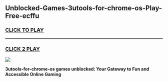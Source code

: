 
## Unblocked-Games-3utools-for-chrome-os-Play-Free-ecffu
<h3>
<a href="https://premium76.site?title=3utools-for-chrome-os&ref=18A1">CLICK TO PLAY</a></h3>
<hr>

<h3>
<a href="https://premium76.site?title=3utools-for-chrome-os&ref=18A1">CLICK 2 PLAY</a>
  
</h3>

<a href="https://premium76.site?title=3utools-for-chrome-os&ref=18A1"><img src="https://clearcache.store/games.png"></a>


**3utools-for-chrome-os games unblocked: Your Gateway to Fun and Accessible Online Gaming**
